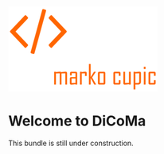 ![Alt text](docs/logo.png?raw=true "logo")


# Welcome to DiCoMa
This bundle is still under construction.
